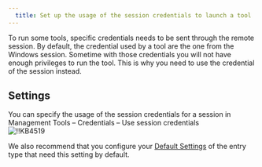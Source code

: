 ```yaml
---
  title: Set up the usage of the session credentials to launch a tool
---
```

To run some tools, specific credentials needs to be sent through the remote session. By default, the credential used by a tool are the one from the Windows session. Sometime with those credentials you will not have enough privileges to run the tool. This is why you need to use the credential of the session instead.

## Settings

You can specify the usage of the session credentials for a session in Management Tools – Credentials – Use session credentials  
![!!KB4519](https://webdevolutions.azureedge.net/docs/en/kb/KB4519.png)  

We also recommend that you configure your [Default Settings](/rdm/windows/commands/file/templates/default-settings/) of the entry type that need this setting by default.
